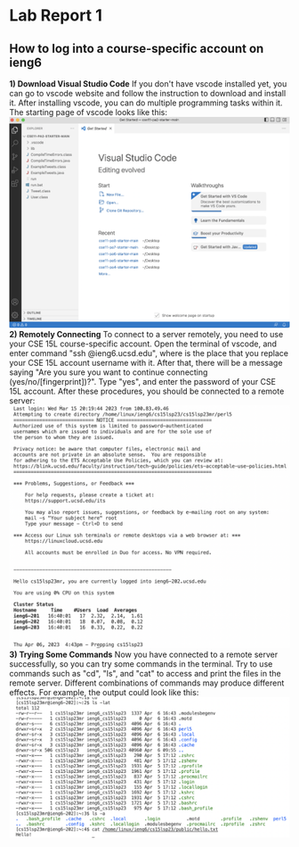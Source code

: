# Lab Report 1
## How to log into a course-specific account on ieng6
**1) Download Visual Studio Code**
  If you don't have vscode installed yet, you can go to vscode website and follow the instruction to download and install it. After installing vscode, you can do multiple programming tasks within it. The starting page of vscode looks like this:
  ![Image](vscode.jpg)
**2) Remotely Connecting**
  To connect to a server remotely, you need to use your CSE 15L course-specific account. Open the terminal of vscode, and enter command "ssh <username>@ieng6.ucsd.edu",    where <username> is the place that you replace your CSE 15L account username with it. After that, there will be a message saying "Are you sure you want to continue connecting (yes/no/[fingerprint])?". Type "yes", and enter the password of your CSE 15L account. After these procedures, you should be connected to a remote server:
  ![Image](connected.jpg)
**3) Trying Some Commands**
  Now you have connected to a remote server successfully, so you can try some commands in the terminal. Try to use commands such as "cd", "ls", and "cat" to access and print the files in the remote server. Different combinations of commands may produce different effects. For example, the output could look like this:
  ![Image](commands.jpg)
  
